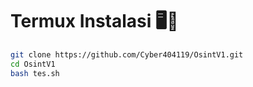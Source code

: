 # Termux Instalasi 🖥️📡
```bash
git clone https://github.com/Cyber404119/OsintV1.git
cd OsintV1
bash tes.sh
